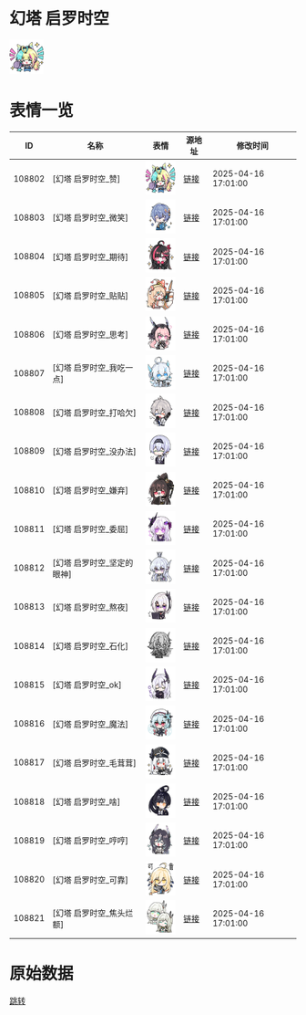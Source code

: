 # 幻塔 启罗时空

<img src="./cover.png" height="60" alt="cover" />

# 表情一览

|ID|名称|表情|源地址|修改时间|
|----|----|----|----|----|
|108802|[幻塔 启罗时空_赞]|<img src="./pic/108802_%5B幻塔 启罗时空_赞%5D.png" height="60" alt="赞"/>|[链接](https://i0.hdslb.com/bfs/garb/a37548c6d43b8298c798065703529f5cb203f66f.png)|2025-04-16 17:01:00|
|108803|[幻塔 启罗时空_微笑]|<img src="./pic/108803_%5B幻塔 启罗时空_微笑%5D.png" height="60" alt="微笑"/>|[链接](https://i0.hdslb.com/bfs/garb/dae26de6f553c62442f93f57cd6ef034f62adf3c.png)|2025-04-16 17:01:00|
|108804|[幻塔 启罗时空_期待]|<img src="./pic/108804_%5B幻塔 启罗时空_期待%5D.png" height="60" alt="期待"/>|[链接](https://i0.hdslb.com/bfs/garb/fb1a46e521f137d7540e594a089d06df20b9e1fb.png)|2025-04-16 17:01:00|
|108805|[幻塔 启罗时空_贴贴]|<img src="./pic/108805_%5B幻塔 启罗时空_贴贴%5D.png" height="60" alt="贴贴"/>|[链接](https://i0.hdslb.com/bfs/garb/605d7c3e27df6b3c61e97d8878bc2ba835f4c0ae.png)|2025-04-16 17:01:00|
|108806|[幻塔 启罗时空_思考]|<img src="./pic/108806_%5B幻塔 启罗时空_思考%5D.png" height="60" alt="思考"/>|[链接](https://i0.hdslb.com/bfs/garb/56a300336e49a7577707e6d761d796b2d98bd899.png)|2025-04-16 17:01:00|
|108807|[幻塔 启罗时空_我吃一点]|<img src="./pic/108807_%5B幻塔 启罗时空_我吃一点%5D.png" height="60" alt="我吃一点"/>|[链接](https://i0.hdslb.com/bfs/garb/743219410529892afb2115c02cb2e1a645fd4b22.png)|2025-04-16 17:01:00|
|108808|[幻塔 启罗时空_打哈欠]|<img src="./pic/108808_%5B幻塔 启罗时空_打哈欠%5D.png" height="60" alt="打哈欠"/>|[链接](https://i0.hdslb.com/bfs/garb/39254992b737a3a901210fe160a4f8751a471dc5.png)|2025-04-16 17:01:00|
|108809|[幻塔 启罗时空_没办法]|<img src="./pic/108809_%5B幻塔 启罗时空_没办法%5D.png" height="60" alt="没办法"/>|[链接](https://i0.hdslb.com/bfs/garb/cb91450ac3b8b4c45d7506b830fddfe210f577b1.png)|2025-04-16 17:01:00|
|108810|[幻塔 启罗时空_嫌弃]|<img src="./pic/108810_%5B幻塔 启罗时空_嫌弃%5D.png" height="60" alt="嫌弃"/>|[链接](https://i0.hdslb.com/bfs/garb/f10f7a80a7e757a2be2ca4e5ebba5ab0f815b34b.png)|2025-04-16 17:01:00|
|108811|[幻塔 启罗时空_委屈]|<img src="./pic/108811_%5B幻塔 启罗时空_委屈%5D.png" height="60" alt="委屈"/>|[链接](https://i0.hdslb.com/bfs/garb/bfd916846a2e962d82b64d12067f9ae4157d80d7.png)|2025-04-16 17:01:00|
|108812|[幻塔 启罗时空_坚定的眼神]|<img src="./pic/108812_%5B幻塔 启罗时空_坚定的眼神%5D.png" height="60" alt="坚定的眼神"/>|[链接](https://i0.hdslb.com/bfs/garb/70edce075d57859dc3310f0ae0d03b0baae599b3.png)|2025-04-16 17:01:00|
|108813|[幻塔 启罗时空_熬夜]|<img src="./pic/108813_%5B幻塔 启罗时空_熬夜%5D.png" height="60" alt="熬夜"/>|[链接](https://i0.hdslb.com/bfs/garb/47198de9205febbc8b30fb48e7d929fce0aaa2e4.png)|2025-04-16 17:01:00|
|108814|[幻塔 启罗时空_石化]|<img src="./pic/108814_%5B幻塔 启罗时空_石化%5D.png" height="60" alt="石化"/>|[链接](https://i0.hdslb.com/bfs/garb/e315bc6d41ad5c19979bb5d287f34b49b4c19146.png)|2025-04-16 17:01:00|
|108815|[幻塔 启罗时空_ok]|<img src="./pic/108815_%5B幻塔 启罗时空_ok%5D.png" height="60" alt="ok"/>|[链接](https://i0.hdslb.com/bfs/garb/7261b401fbe4d235f88050cb64b4bf6a351f2de6.png)|2025-04-16 17:01:00|
|108816|[幻塔 启罗时空_魔法]|<img src="./pic/108816_%5B幻塔 启罗时空_魔法%5D.png" height="60" alt="魔法"/>|[链接](https://i0.hdslb.com/bfs/garb/8d6f60be30c609625cd613fb5bdc73d5f475f6a9.png)|2025-04-16 17:01:00|
|108817|[幻塔 启罗时空_毛茸茸]|<img src="./pic/108817_%5B幻塔 启罗时空_毛茸茸%5D.png" height="60" alt="毛茸茸"/>|[链接](https://i0.hdslb.com/bfs/garb/c925b0a13fa4b0e409ad88c6a4cc2835cc74543a.png)|2025-04-16 17:01:00|
|108818|[幻塔 启罗时空_啥]|<img src="./pic/108818_%5B幻塔 启罗时空_啥%5D.png" height="60" alt="啥"/>|[链接](https://i0.hdslb.com/bfs/garb/c0babd0019c159d73ebe5e4d1d06cbff32084fb6.png)|2025-04-16 17:01:00|
|108819|[幻塔 启罗时空_哼哼]|<img src="./pic/108819_%5B幻塔 启罗时空_哼哼%5D.png" height="60" alt="哼哼"/>|[链接](https://i0.hdslb.com/bfs/garb/b1a6588f7c4e1dbfc6cd83ec716dcfcd9b612bcb.png)|2025-04-16 17:01:00|
|108820|[幻塔 启罗时空_可靠]|<img src="./pic/108820_%5B幻塔 启罗时空_可靠%5D.png" height="60" alt="可靠"/>|[链接](https://i0.hdslb.com/bfs/garb/0650871e2cd5dff025efb8628ae387dcf3043121.png)|2025-04-16 17:01:00|
|108821|[幻塔 启罗时空_焦头烂额]|<img src="./pic/108821_%5B幻塔 启罗时空_焦头烂额%5D.png" height="60" alt="焦头烂额"/>|[链接](https://i0.hdslb.com/bfs/garb/b2b5b0c2270ebc14a5d7d210d99c189b691d6cb9.png)|2025-04-16 17:01:00|

# 原始数据

[跳转](./raw.json)

